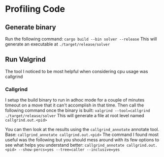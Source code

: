 # Profiling Code

## Generate binary
Run the following command: `cargo build --bin solver --release`
This will generate an executable at `./target/release/solver`

## Run Valgrind
The tool I noticed to be most helpful when considering cpu usage was callgrind

### Callgrind
I setup the build binary to run in adhoc mode for a couple of minutes timeout on a move that it can't accomplish in that time.
Then call the following command once the binary is built: `valgrind --tool=callgrind ./target/release/solver`
This will generate a file at root level named `callgrind.out.<pid>`

You can then look at the results using the `callgrind_annotate` annotate tool. 
Base: `callgrind_annotate callgrind.out.<pid>`
The command I found most useful was the following but you should mess around with its few options to see what helps you understand better: `callgrind_annotate callgrind.out.<pid> --show-percs=yes --tree=caller --inclusive=yes`

